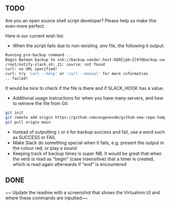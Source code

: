 ## TODO

Are you an open source shell script developer? Please help us make this even more perfect.

Here is our current wish list:

- When the script fails due to non-existing .env file, the following it output:

```bash
Running pre-backup command ..
Begin Batman backup to ssh://backup.vander.host:OQ9Ijpb>Z[6f@backup.vander.host:backup/batman/daily-incr/%Y-%m-%d
/root/notify-slack.sh: 21: source: not found
curl: no URL specified!
curl: try 'curl --help' or 'curl --manual' for more information
.. failed!
```

It would be nice to check if the file is there and if SLACK_HOOK has a value.


- Additional usage instructions for when you have many servers, and how to retrieve the file from Git

```bash
git init
git remote add origin https://github.com/eugenevdm/github-new-repo-template.git
git pull origin main
```

- Instead of outputting `1` or `0` for backup success and fail, use a word such as SUCCESS or FAIL
- Make Slack do something special when it fails, e.g. present the output in the colour red, or play a sound
- Keeping track of backup times is super NB. It would be great that when the verb is read as "begin" (case insensitive) that a timer is created, which is read again afterwards if "end" is encountered

## DONE

~~ Update the readme with a screenshot that shows the Virtualmin UI and where these commands are inputted~~
